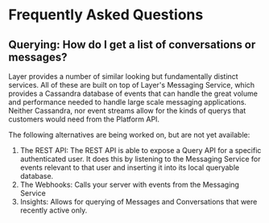 # Frequently Asked Questions

## Querying: How do I get a list of conversations or messages?

Layer provides a number of similar looking but fundamentally distinct services.  All of these are built on top of Layer's Messaging Service, which provides a Cassandra database of events that can handle the great volume and performance needed to handle large scale messaging applications.  Neither Cassandra, nor event streams allow for the kinds of querys that customers would need from the Platform API.

The following alternatives are being worked on, but are not yet available:

1. The REST API: The REST API is able to expose a Query API for a specific authenticated user.  It does this by listening to the Messaging Service for events relevant to that user and inserting it into its local queryable database.
2. The Webhooks: Calls your server with events from the Messaging Service
3. Insights: Allows for querying of Messages and Conversations that were recently active only.

